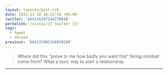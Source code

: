 ```yaml
---
layout: layouts/post.njk
date: 2015-11-10 16:23:58 +00:00
twitter: '664116297144270848'
permalink: /status/{{ twitter }}/
tags: 
  - tweet
  - thread
previous: '664115965156659200'
---
```


> Where did this "prove to me how badly you want this" hiring mindset come from? What a toxic way to start a relationship.

---
